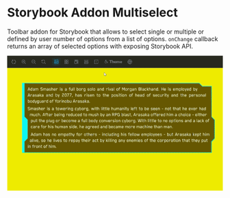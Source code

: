 # Storybook Addon Multiselect

Toolbar addon for Storybook that allows to select single or multiple or defined by user number of options from a list of options. `onChange` callback returns an array of selected options with exposing Storybook API.

![Demo multiselect image](./demo.gif)
